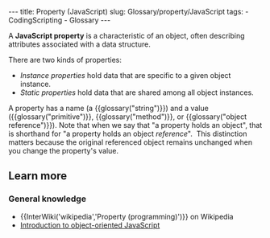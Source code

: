 --- title: Property (JavaScript) slug: Glossary/property/JavaScript tags: - CodingScripting - Glossary ---

A **JavaScript property** is a characteristic of an object, often describing attributes associated with a data structure.

There are two kinds of properties: 

-   *Instance properties* hold data that are specific to a given object instance. 
-   *Static properties* hold data that are shared among all object instances.

A property has a name (a {{glossary("string")}}) and a value ({{glossary("primitive")}}, {{glossary("method")}}, or {{glossary("object reference")}}). Note that when we say that "a property holds an object", that is shorthand for "a property holds an object *reference*".  This distinction matters because the original referenced object remains unchanged when you change the property's value.

Learn more
----------

### General knowledge

-   {{InterWiki('wikipedia','Property (programming)')}} on Wikipedia
-   [Introduction to object-oriented JavaScript](/en-US/docs/Learn/JavaScript/Objects)
